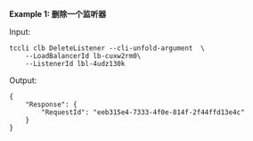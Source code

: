 **Example 1: 删除一个监听器**



Input: 

```
tccli clb DeleteListener --cli-unfold-argument  \
    --LoadBalancerId lb-cuxw2rm0\
    --ListenerId lbl-4udz130k
```

Output: 
```
{
    "Response": {
        "RequestId": "eeb315e4-7333-4f0e-814f-2f44ffd13e4c"
    }
}
```

